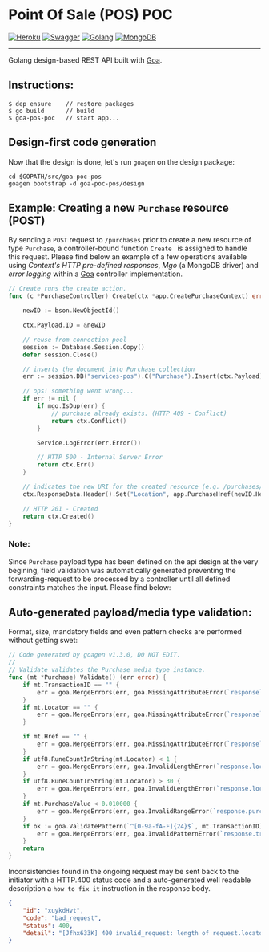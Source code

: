 # Point Of Sale (POS) POC
[![Heroku](https://heroku-badge.herokuapp.com/?app=psavelis&root=ui&svg=1)](https://psavelis.herokuapp.com/pos/v1/purchases/5a07c7c3f44ead00043e5f96)
[![Swagger](https://img.shields.io/swagger/valid/2.0/https/raw.githubusercontent.com/psavelis/goa-pos-poc/master/public/swagger/swagger.json.svg)](https://raw.githubusercontent.com/psavelis/goa-pos-poc/master/public/swagger/swagger.json)
[![Golang](https://img.shields.io/badge/language-go-blue.svg)](https://img.shields.io/badge/language-go-blue.svg)
[![MongoDB](https://img.shields.io/badge/dbengine-mongodb%203.2-yellow.svg)](https://img.shields.io/badge/dbengine-mongodb%203.2-yellow.svg)

---
Golang design-based REST API built with [Goa](https://goa.design/).

## Instructions:
```
$ dep ensure    // restore packages
$ go build      // build
$ goa-pos-poc   // start app...
```

## Design-first code generation
Now that the design is done, let's run `goagen` on the design package:
```
cd $GOPATH/src/goa-poc-pos
goagen bootstrap -d goa-poc-pos/design
```


## Example: Creating a new `Purchase` resource (POST)
By sending a `POST` request to `/purchases` prior to create a new resource of type `Purchase`, a controller-bound function ``Create `` is assigned to handle this request. Please find below an example of a few operations available using *Context's HTTP pre-defined responses*, *Mgo* (a MongoDB driver) and *error logging* within a [Goa](https://goa.design/) controller implementation.

````go
// Create runs the create action.
func (c *PurchaseController) Create(ctx *app.CreatePurchaseContext) error {

	newID := bson.NewObjectId()

	ctx.Payload.ID = &newID

	// reuse from connection pool
	session := Database.Session.Copy()
	defer session.Close()

	// inserts the document into Purchase collection
	err := session.DB("services-pos").C("Purchase").Insert(ctx.Payload)

	// ops! something went wrong...
	if err != nil {
		if mgo.IsDup(err) {
			// purchase already exists. (HTTP 409 - Conflict)
			return ctx.Conflict()
		}

		Service.LogError(err.Error())

		// HTTP 500 - Internal Server Error
		return ctx.Err()
	}

	// indicates the new URI for the created resource (e.g. /purchases/{:id})
    ctx.ResponseData.Header().Set("Location", app.PurchaseHref(newID.Hex()))

	// HTTP 201 - Created
	return ctx.Created()
}
````

### Note:
Since `Purchase` payload type has been defined on the api design at the very begining, field validation was automatically generated preventing the forwarding-request to be processed by a controller until all defined constraints matches the input.
Please find below:

## Auto-generated payload/media type validation:
Format, size, mandatory fields and even pattern checks are performed without getting swet: 
````go
// Code generated by goagen v1.3.0, DO NOT EDIT.
//
// Validate validates the Purchase media type instance.
func (mt *Purchase) Validate() (err error) {
	if mt.TransactionID == "" {
		err = goa.MergeErrors(err, goa.MissingAttributeError(`response`, "transaction_id"))
	}
	if mt.Locator == "" {
		err = goa.MergeErrors(err, goa.MissingAttributeError(`response`, "locator"))
	}

	if mt.Href == "" {
		err = goa.MergeErrors(err, goa.MissingAttributeError(`response`, "href"))
	}
	if utf8.RuneCountInString(mt.Locator) < 1 {
		err = goa.MergeErrors(err, goa.InvalidLengthError(`response.locator`, mt.Locator, utf8.RuneCountInString(mt.Locator), 1, true))
	}
	if utf8.RuneCountInString(mt.Locator) > 30 {
		err = goa.MergeErrors(err, goa.InvalidLengthError(`response.locator`, mt.Locator, utf8.RuneCountInString(mt.Locator), 30, false))
	}
	if mt.PurchaseValue < 0.010000 {
		err = goa.MergeErrors(err, goa.InvalidRangeError(`response.purchase_value`, mt.PurchaseValue, 0.010000, true))
	}
	if ok := goa.ValidatePattern(`^[0-9a-fA-F]{24}$`, mt.TransactionID); !ok {
		err = goa.MergeErrors(err, goa.InvalidPatternError(`response.transaction_id`, mt.TransactionID, `^[0-9a-fA-F]{24}$`))
	}
	return
}


````
Inconsistencies found in the ongoing request may be sent back to the initiator with a HTTP.400 status code and a auto-generated well readable description a `how to fix it` instruction in the response body.

````json
{
	"id": "xuykdHvt",
	"code": "bad_request",
	"status": 400,
	"detail": "[Jfhx633K] 400 invalid_request: length of request.locator must be greater than or equal to 1 but got value \"\" (len=0)"
}
````

